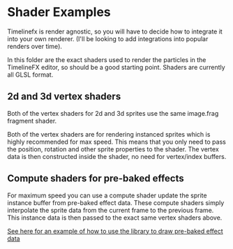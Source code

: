 # Shader Examples

Timelinefx is render agnostic, so you will have to decide how to integrate it into your own renderer. (I'll be looking to add integrations into popular renders over time).

In this folder are the exact shaders used to render the particles in the TimelineFX editor, so should be a good starting point. Shaders are currently all GLSL format.

## 2d and 3d vertex shaders
Both of the vertex shaders for 2d and 3d sprites use the same image.frag fragment shader.

Both of the vertex shaders are for rendering instanced sprites which is highly recommended for max speed. This means that you only need to pass the position, rotation and other sprite properties to the shader. The vertex data is then constructed inside the shader, no need for vertex/index buffers.

## Compute shaders for pre-baked effects

For maximum speed you can use a compute shader update the sprite instance buffer from pre-baked effect data. These compute shaders simply interpolate the sprite data from the current frame to the previous frame. This instance data is then passed to the exact same vertex shaders above.

[See here for an example of how to use the library to draw pre-baked effect data](https://github.com/peterigz/zest/blob/main/examples/GLFW/zest-timelinefx-prerecorded-effects/zest-timelinefx-prerecorded-effects.cpp)
